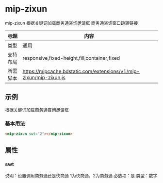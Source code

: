 # mip-zixun

mip-zixun 根据关键词加载商务通咨询邀请框 <a data-link="swt">商务通咨询窗口跳转链接</a>

标题|内容
----|----
类型|通用
支持布局|responsive,fixed-height,fill,container,fixed
所需脚本|https://mipcache.bdstatic.com/extensions/v1/mip-zixun/mip-zixun.js

## 示例
根据关键词加载商务通咨询邀请框
### 基本用法
```html
<mip-zixun swt="2"></mip-zixun>
```

## 属性

### swt

说明：设置调用商务通还是快商通 1为快商通，2为商务通
必选项：是
类型：数字



